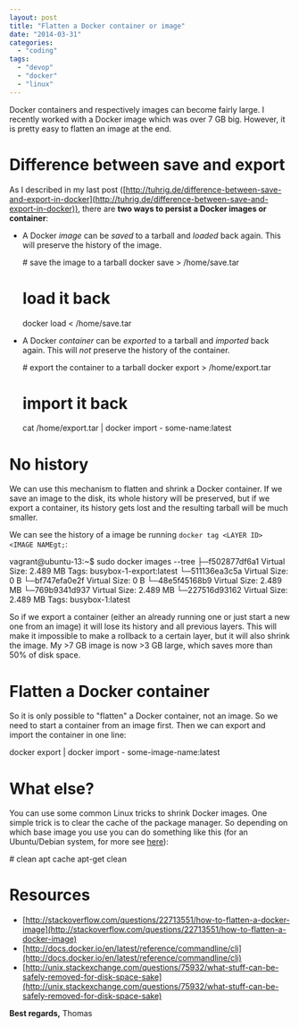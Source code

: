 ```yaml
---
layout: post
title: "Flatten a Docker container or image"
date: "2014-03-31"
categories: 
  - "coding"
tags: 
  - "devop"
  - "docker"
  - "linux"
---
```


Docker containers and respectively images can become fairly large. I recently worked with a Docker image which was over 7 GB big. However, it is pretty easy to flatten an image at the end.

# Difference between save and export

As I described in my last post ([http://tuhrig.de/difference-between-save-and-export-in-docker](http://tuhrig.de/difference-between-save-and-export-in-docker)), there are **two ways to persist a Docker images or container**:

- A Docker _image_ can be _saved_ to a tarball and _loaded_ back again. This will preserve the history of the image.
    
    \# save the image to a tarball
    docker save  > /home/save.tar
    
    # load it back
    docker load < /home/save.tar
    

- A Docker _container_ can be _exported_ to a tarball and _imported_ back again. This will _not_ preserve the history of the container.
    
    \# export the container to a tarball
    docker export > /home/export.tar
    
    # import it back
    cat /home/export.tar | docker import - some-name:latest 
    

# No history

We can use this mechanism to flatten and shrink a Docker container. If we save an image to the disk, its whole history will be preserved, but if we export a container, its history gets lost and the resulting tarball will be much smaller.

We can see the history of a image be running `docker tag <LAYER ID> <IMAGE NAMEgt;`:

vagrant@ubuntu-13:~$ sudo docker images --tree
├─f502877df6a1 Virtual Size: 2.489 MB Tags: busybox-1-export:latest
└─511136ea3c5a Virtual Size: 0 B
  └─bf747efa0e2f Virtual Size: 0 B
    └─48e5f45168b9 Virtual Size: 2.489 MB
      └─769b9341d937 Virtual Size: 2.489 MB
        └─227516d93162 Virtual Size: 2.489 MB Tags: busybox-1:latest

So if we export a container (either an already running one or just start a new one from an image) it will lose its history and all previous layers. This will make it impossible to make a rollback to a certain layer, but it will also shrink the image. My >7 GB image is now >3 GB large, which saves more than 50% of disk space.

# Flatten a Docker container

So it is only possible to "flatten" a Docker container, not an image. So we need to start a container from an image first. Then we can export and import the container in one line:

docker export | docker import - some-image-name:latest 

# What else?

You can use some common Linux tricks to shrink Docker images. One simple trick is to clear the cache of the package manager. So depending on which base image you use you can do something like this (for an Ubuntu/Debian system, for more see [here](http://unix.stackexchange.com/questions/75932/what-stuff-can-be-safely-removed-for-disk-space-sake)):

\# clean apt cache
apt-get clean

# Resources

- [http://stackoverflow.com/questions/22713551/how-to-flatten-a-docker-image](http://stackoverflow.com/questions/22713551/how-to-flatten-a-docker-image)
- [http://docs.docker.io/en/latest/reference/commandline/cli](http://docs.docker.io/en/latest/reference/commandline/cli)
- [http://unix.stackexchange.com/questions/75932/what-stuff-can-be-safely-removed-for-disk-space-sake](http://unix.stackexchange.com/questions/75932/what-stuff-can-be-safely-removed-for-disk-space-sake)

**Best regards,** Thomas
